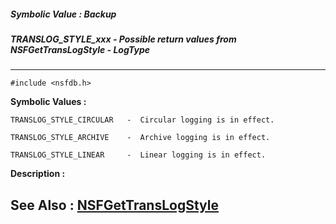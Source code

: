 ##### Symbolic Value : Backup
##### TRANSLOG_STYLE_xxx - Possible return values from NSFGetTransLogStyle - LogType
---
```
#include <nsfdb.h>
```

**Symbolic Values :**

	TRANSLOG_STYLE_CIRCULAR	  -  Circular logging is in effect.

	TRANSLOG_STYLE_ARCHIVE	  -  Archive logging is in effect.

	TRANSLOG_STYLE_LINEAR	  -  Linear logging is in effect.


**Description :**




**See Also :**
[NSFGetTransLogStyle](/domino-c-api-docs/reference/Func/NSFGetTransLogStyle)
---
